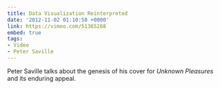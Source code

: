 ```yaml
---
title: Data Visualization Reinterpreted
date: '2012-11-02 01:10:58 +0000'
link: https://vimeo.com/51365288
embed: true
tags:
- Video
- Peter Saville
---
```

Peter Saville talks about the genesis of his cover for <cite>Unknown Pleasures</cite> and its enduring appeal.
